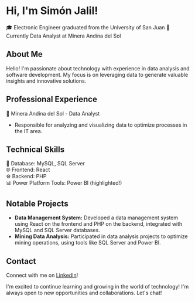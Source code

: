 # Hi, I'm Simón Jalil!  
🎓 Electronic Engineer graduated from the University of San Juan 
💼 Currently Data Analyst at Minera Andina del Sol  

## About Me  
Hello! I'm passionate about technology with experience in data analysis and software development. My focus is on leveraging data to generate valuable insights and innovative solutions.

## Professional Experience  
🏢 Minera Andina del Sol - Data Analyst  
- Responsible for analyzing and visualizing data to optimize processes in the IT area.

## Technical Skills  
💾 Database: MySQL, SQL Server  
🌐 Frontend: React  
⚙️ Backend: PHP  
📊 Power Platform Tools: Power BI (highlighted!)

## Notable Projects  
- **Data Management System:** Developed a data management system using React on the frontend and PHP on the backend, integrated with MySQL and SQL Server databases.
- **Mining Data Analysis:** Participated in data analysis projects to optimize mining operations, using tools like SQL Server and Power BI.

## Contact  
Connect with me on [LinkedIn](https://www.linkedin.com/in/simonjalil/)!

I'm excited to continue learning and growing in the world of technology! I'm always open to new opportunities and collaborations. Let's chat!
